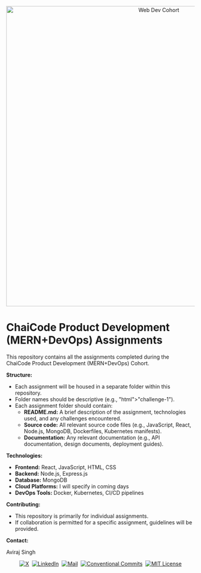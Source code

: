 <a href="https://courses.chaicode.com/">
  <p align=center>
    <img width = "800px" alt="Web Dev Cohort" src="https://imgproxy.learnyst.com/learnyst-user-assets/school-assets/schools/171024/courses/214297/2Techies_lyst1734202474139.jpg">
  <p>
</a>

# ChaiCode Product Development (MERN+DevOps) Assignments

This repository contains all the assignments completed during the ChaiCode Product Development (MERN+DevOps) Cohort. 

**Structure:**

* Each assignment will be housed in a separate folder within this repository.
* Folder names should be descriptive (e.g., "html">"challenge-1").
* Each assignment folder should contain:
    * **README.md:** A brief description of the assignment, technologies used, and any challenges encountered.
    * **Source code:** All relevant source code files (e.g., JavaScript, React, Node.js, MongoDB, Dockerfiles, Kubernetes manifests).
    * **Documentation:** Any relevant documentation (e.g., API documentation, design documents, deployment guides).

**Technologies:**

* **Frontend:** React, JavaScript, HTML, CSS
* **Backend:** Node.js, Express.js
* **Database:** MongoDB
* **Cloud Platforms:** I will specify in coming days
* **DevOps Tools:** Docker, Kubernetes, CI/CD pipelines

**Contributing:**

* This repository is primarily for individual assignments.
* If collaboration is permitted for a specific assignment, guidelines will be provided.

**Contact:**

Aviraj Singh
<!-- Social Media Links -->
<div align= center>

[![X](https://img.shields.io/badge/X-@helloaviraj-black?style=flat&logo=x)](https://twitter.com/helloaviraj)&nbsp;&nbsp;[![LinkedIn](https://img.shields.io/badge/LinkedIn-@avirajsingh-blue?style=flat&logo=linkedin)](https://www.linkedin.com/in/avirajsingh11)&nbsp;&nbsp;[![Mail](https://img.shields.io/badge/Mail-itsavirajsingh@gmail.com-blue?style=flat&logo=mail)](mailto:itsavirajsingh@gmail.com)&nbsp;&nbsp;[![Conventional Commits](https://img.shields.io/badge/Conventional%20Commits-1.0.0-yellow?style=flat)](https://www.conventionalcommits.org/v1.0.0/)&nbsp;&nbsp;[![MIT License](https://img.shields.io/badge/License-MIT-green?style=flat)](https://opensource.org/licenses/MIT)

</div>
